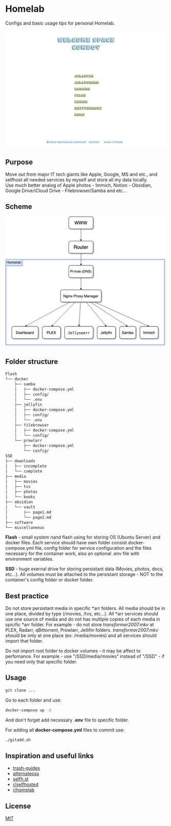 # Homelab

Configs and basic usage tips for personal Homelab.

![Dashboard](dashboard.png)

## Purpose

Move out from major IT tech giants like Apple, Google, MS and etc., and selfhost all needed services by myself and store all my data locally.  
Use much better analog of Apple photos - Immich, Notion - Obsidian, Google Drive/iCloud Drive - Filebrowser/Samba and etc... 

## Scheme

![Scheme](homelab.drawio.png)

## Folder structure

```
Flash
└── docker
    ├── samba
    │   ├── docker-compose.yml
    │   ├── config/
    │   └── .env
    ├── jellyfin
    │   ├── docker-compose.yml
    │   ├── config/
    │   └── .env
    ├── filebrowser
    │   ├── docker-compose.yml
    │   └── config/
    └── prowlarr
        ├── docker-compose.yml
        └── config/
SSD
├── downloads
│   ├── incomplete
│   └── complete
├── media
│   ├── movies
│   ├── tvs
│   ├── photos
│   └── books
├── obsidian
│   └── vault
│       ├── page1.md
│       └── page2.md
├── software
└── miscellaneous         
```

**Flash** - small system nand flash using for storing OS (Ubuntu Server) and docker files. Each service should have own folder consist docker-compose.yml file, config folder for service configuration and the files necessary for the container work, also an optional .env file with environment variables.  

**SSD** - huge exernal drive for storing persistant data (Movies, photos, docs, etc...). All volumes must be attached to the persistant storage - NOT to the container's config folder or docker folder.

## Best practice

Do not store persistant media in specific *arr folders. All media should be in one place, divided by type (/movies, /tvs, etc...). All *arr services should use one source of media and do not has multiple copies of each media in spicific *arr folder.
For example - do not store _transformer2007.mkv_ at PLEX, Radarr, qBittorrent, Prowlarr, Jellifin folders. _transformer2007.mkv_ should be only at one place (ex: /media/movies) and all services should import that folder.

Do not import root folder to docker volumes - it may be affect to perfomance. For example - use "/SSD/media/movies" instead of "/SSD" - if you need only that specific folder.


## Usage

```bash
git clone ...
```
Go to each folder and use:
```bash
docker-compose up -d 
```
And don't forget add necessary **.env** file to specific folder.

For adding all **docker-compose.yml** files to commit use:
```bash
./gitadd.sh
```

## Inspiration and useful links

- [trash-guides](https://trash-guides.info)
- [alternateoss](https://alternateoss.com/)
- [selfh.st](https://selfh.st/apps/)
- [r/selfhosted](https://www.reddit.com/r/selfhosted/)
- [r/homelab](https://www.reddit.com/r/homelab/)

## License

[MIT](https://choosealicense.com/licenses/mit/)
